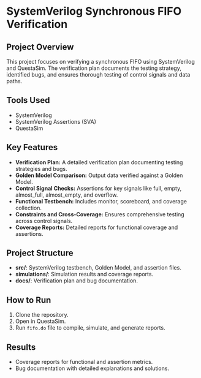 # SystemVerilog Synchronous FIFO Verification

## Project Overview
This project focuses on verifying a synchronous FIFO using SystemVerilog and QuestaSim. The verification plan documents the testing strategy, identified bugs, and ensures thorough testing of control signals and data paths.

## Tools Used
- SystemVerilog
- SystemVerilog Assertions (SVA)
- QuestaSim

## Key Features
- **Verification Plan:** A detailed verification plan documenting testing strategies and bugs.
- **Golden Model Comparison:** Output data verified against a Golden Model.
- **Control Signal Checks:** Assertions for key signals like full, empty, almost_full, almost_empty, and overflow.
- **Functional Testbench:** Includes monitor, scoreboard, and coverage collection.
- **Constraints and Cross-Coverage:** Ensures comprehensive testing across control signals.
- **Coverage Reports:** Detailed reports for functional coverage and assertions.

## Project Structure
- **src/**: SystemVerilog testbench, Golden Model, and assertion files.
- **simulations/**: Simulation results and coverage reports.
- **docs/**: Verification plan and bug documentation.

## How to Run
1. Clone the repository.
2. Open in QuestaSim.
3. Run `fifo.do` file to compile, simulate, and generate reports.

## Results
- Coverage reports for functional and assertion metrics.
- Bug documentation with detailed explanations and solutions.